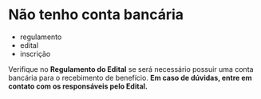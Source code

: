 # Não tenho conta bancária 

- regulamento
- edital
- inscrição

Verifique no **Regulamento do Edital** se será necessário possuir uma conta bancária para o recebimento de benefício.
**Em caso de dúvidas, entre em contato com os responsáveis pelo Edital.**
